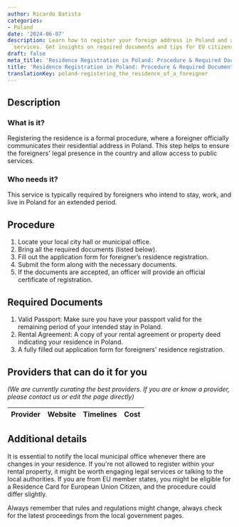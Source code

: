 ```yaml
---
author: Ricardo Batista
categories:
- Poland
date: '2024-06-07'
description: Learn how to register your foreign address in Poland and access public
  services. Get insights on required documents and tips for EU citizens.
draft: false
meta_title: 'Residence Registration in Poland: Procedure & Required Documents'
title: 'Residence Registration in Poland: Procedure & Required Documents'
translationKey: poland-registering_the_residence_of_a_foreigner
---
```



## Description
### What is it?
Registering the residence is a formal procedure, where a foreigner officially communicates their residential address in Poland. This step helps to ensure the foreigners' legal presence in the country and allow access to public services.
### Who needs it?
This service is typically required by foreigners who intend to stay, work, and live in Poland for an extended period.

## Procedure
1. Locate your local city hall or municipal office. 
2. Bring all the required documents (listed below).
3. Fill out the application form for foreigner’s residence registration.
4. Submit the form along with the necessary documents.
5. If the documents are accepted, an officer will provide an official certificate of registration.

## Required Documents
1. Valid Passport: Make sure you have your passport valid for the remaining period of your intended stay in Poland.
2. Rental Agreement: A copy of your rental agreement or property deed indicating your residence in Poland.
3. A fully filled out application form for foreigners' residence registration.

## Providers that can do it for you

_(We are currently curating the best providers. If you are or know a provider, please contact us or edit the page directly)_

| Provider        |     Website     |     Timelines    |       Cost      |
| --------------- | --------------- |  :-------------: | :-------------: |

## Additional details
It is essential to notify the local municipal office whenever there are changes in your residence. If you're not allowed to register within your rental property, it might be worth engaging legal services or talking to the local authorities. If you are from EU member states, you might be eligible for a Residence Card for European Union Citizen, and the procedure could differ slightly.

Always remember that rules and regulations might change, always check for the latest proceedings from the local government pages.